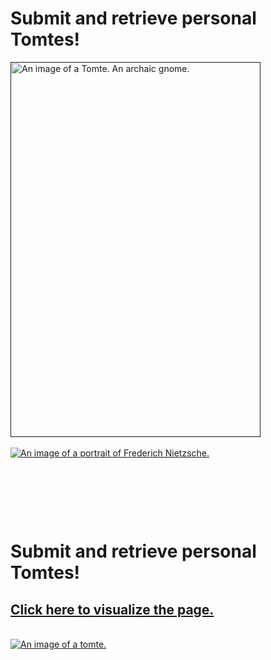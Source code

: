 
<!DOCTYPE html>
<html>
   <h1> Submit and retrieve personal Tomtes! </h1>
 <p>
 </p>
  <a href = "" target = "_blank">
  <img src = "https://upload.wikimedia.org/wikipedia/commons/thumb/1/10/Gl%C3%A6delig_Jul%2C_1885.jpg/800px-Gl%C3%A6delig_Jul%2C_1885.jpg" width ="400px" height = "600px"  alt = "An image of a Tomte. An archaic gnome." id="portrait_image">
   </a><br>
 <a href = "https://en.wikipedia.org/wiki/Friedrich_Nietzsche" target = "_blank">
  <br>
   <img src = "https://upload.wikimedia.org/wikipedia/commons/thumb/1/1b/Nietzsche187a.jpg/220px-Nietzsche187a.jpg" alt = "An image of a portrait of Frederich Nietzsche." id="portrait_image">
   </a>
 <br><p> </p>
 <br><p> </p>
 <br><p> </p>
 <br><p> </p>
</html>

<!DOCTYPE html>
<html>
   <h1> Submit and retrieve personal Tomtes! </h1>
 <p>
  <a href = "https://github.com/HealthReminder/Tomte-HTML-Inputs"><h2> Click here to visualize the page. </h2></a>
 </p>
  <a href = "https://en.wikipedia.org/wiki/Nisse_(folklore)" target = "_blank">
  <br>
   <img src = "https://upload.wikimedia.org/wikipedia/commons/thumb/1/10/Gl%C3%A6delig_Jul%2C_1885.jpg/800px-Gl%C3%A6delig_Jul%2C_1885.jpg" alt = "An image of a tomte." id="portrait_image">
   </a>
 
 <br><p> </p>
 <br><p> </p>
 <br><p> </p>
 <br><p> </p>

</html>
